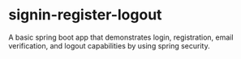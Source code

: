 # signin-register-logout
A basic spring boot app that demonstrates login, registration, email verification, and logout capabilities by using spring security.
